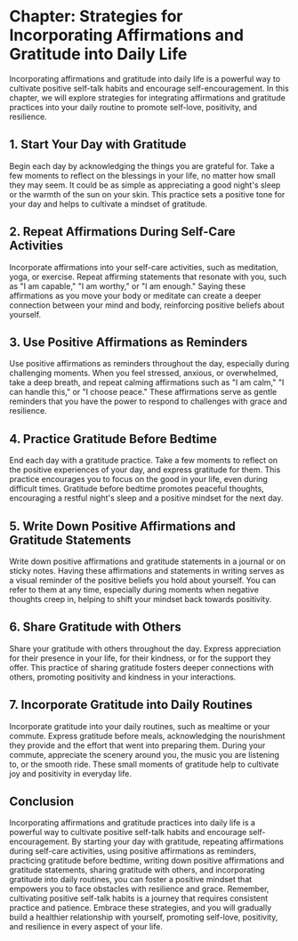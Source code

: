Chapter: Strategies for Incorporating Affirmations and Gratitude into Daily Life
================================================================================

Incorporating affirmations and gratitude into daily life is a powerful way to cultivate positive self-talk habits and encourage self-encouragement. In this chapter, we will explore strategies for integrating affirmations and gratitude practices into your daily routine to promote self-love, positivity, and resilience.

**1. Start Your Day with Gratitude**
------------------------------------

Begin each day by acknowledging the things you are grateful for. Take a few moments to reflect on the blessings in your life, no matter how small they may seem. It could be as simple as appreciating a good night's sleep or the warmth of the sun on your skin. This practice sets a positive tone for your day and helps to cultivate a mindset of gratitude.

**2. Repeat Affirmations During Self-Care Activities**
------------------------------------------------------

Incorporate affirmations into your self-care activities, such as meditation, yoga, or exercise. Repeat affirming statements that resonate with you, such as "I am capable," "I am worthy," or "I am enough." Saying these affirmations as you move your body or meditate can create a deeper connection between your mind and body, reinforcing positive beliefs about yourself.

**3. Use Positive Affirmations as Reminders**
---------------------------------------------

Use positive affirmations as reminders throughout the day, especially during challenging moments. When you feel stressed, anxious, or overwhelmed, take a deep breath, and repeat calming affirmations such as "I am calm," "I can handle this," or "I choose peace." These affirmations serve as gentle reminders that you have the power to respond to challenges with grace and resilience.

**4. Practice Gratitude Before Bedtime**
----------------------------------------

End each day with a gratitude practice. Take a few moments to reflect on the positive experiences of your day, and express gratitude for them. This practice encourages you to focus on the good in your life, even during difficult times. Gratitude before bedtime promotes peaceful thoughts, encouraging a restful night's sleep and a positive mindset for the next day.

**5. Write Down Positive Affirmations and Gratitude Statements**
----------------------------------------------------------------

Write down positive affirmations and gratitude statements in a journal or on sticky notes. Having these affirmations and statements in writing serves as a visual reminder of the positive beliefs you hold about yourself. You can refer to them at any time, especially during moments when negative thoughts creep in, helping to shift your mindset back towards positivity.

**6. Share Gratitude with Others**
----------------------------------

Share your gratitude with others throughout the day. Express appreciation for their presence in your life, for their kindness, or for the support they offer. This practice of sharing gratitude fosters deeper connections with others, promoting positivity and kindness in your interactions.

**7. Incorporate Gratitude into Daily Routines**
------------------------------------------------

Incorporate gratitude into your daily routines, such as mealtime or your commute. Express gratitude before meals, acknowledging the nourishment they provide and the effort that went into preparing them. During your commute, appreciate the scenery around you, the music you are listening to, or the smooth ride. These small moments of gratitude help to cultivate joy and positivity in everyday life.

**Conclusion**
--------------

Incorporating affirmations and gratitude practices into daily life is a powerful way to cultivate positive self-talk habits and encourage self-encouragement. By starting your day with gratitude, repeating affirmations during self-care activities, using positive affirmations as reminders, practicing gratitude before bedtime, writing down positive affirmations and gratitude statements, sharing gratitude with others, and incorporating gratitude into daily routines, you can foster a positive mindset that empowers you to face obstacles with resilience and grace. Remember, cultivating positive self-talk habits is a journey that requires consistent practice and patience. Embrace these strategies, and you will gradually build a healthier relationship with yourself, promoting self-love, positivity, and resilience in every aspect of your life.
